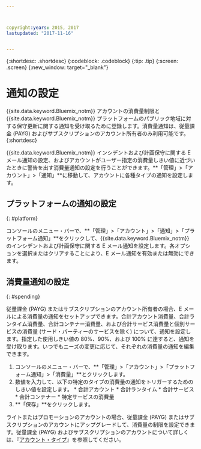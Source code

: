 ```yaml
---



copyright:years: 2015, 2017
lastupdated: "2017-11-16"


---
```


{:shortdesc: .shortdesc}
{:codeblock: .codeblock}
{:tip: .tip}
{:screen: .screen}
{:new_window: target="_blank"}

# 通知の設定
{{site.data.keyword.Bluemix_notm}} アカウントの消費量制限と {{site.data.keyword.Bluemix_notm}} プラットフォームのパブリック地域に対する保守更新に関する通知を受け取るために登録します。消費量通知は、従量課金 (PAYG) およびサブスクリプションのアカウント所有者のみ利用可能です。
{:shortdesc}

{{site.data.keyword.Bluemix_notm}} インシデントおよび計画保守に関する E メール通知の設定、およびアカウントがユーザー指定の消費量しきい値に近づいたときに警告を出す消費量通知の設定を行うことができます。**「管理」>「アカウント」>「通知」**に移動して、アカウントに各種タイプの通知を設定します。

## プラットフォームの通知の設定
{: #platform}

コンソールのメニュー・バーで、**「管理」>「アカウント」>「通知」>「プラットフォーム通知」**をクリックして、{{site.data.keyword.Bluemix_notm}} のインシデントおよび計画保守に関する E メール通知を設定します。各オプションを選択またはクリアすることにより、E メール通知を有効または無効にできます。

## 消費量通知の設定
{: #spending}

従量課金 (PAYG) またはサブスクリプションのアカウント所有者の場合、E メールによる消費量の通知をセットアップできます。合計アカウント消費量、合計ランタイム消費量、合計コンテナー消費量、および合計サービス消費量と個別サービスの消費量 (サード・パーティーのサービスを除く) について、通知を設定します。指定した使用しきい値の 80%、90%、および 100% に達すると、通知を受け取ります。いつでもニーズの変更に応じて、それぞれの消費量の通知を編集できます。

  1. コンソールのメニュー・バーで、**「管理」>「アカウント」>「プラットフォーム通知」>「消費量」**とクリックします。
  2. 数値を入力して、以下の特定のタイプの消費量の通知をトリガーするためのしきい値を設定します。
    * 合計アカウント
    * 合計ランタイム
    * 合計サービス
    * 合計コンテナー
    * 特定サービスの消費量
  3. **「保存」**をクリックします。

ライトまたはプロモーションのアカウントの場合、従量課金 (PAYG) またはサブスクリプションのアカウントにアップグレードして、消費量の制限を設定できます。従量課金 (PAYG) およびサブスクリプションのアカウントについて詳しくは、『[アカウント・タイプ](/docs/pricing/index.html)』を参照してください。
